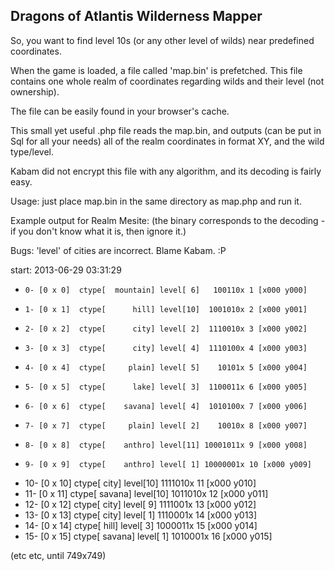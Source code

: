 Dragons of Atlantis Wilderness Mapper
-------------------------------------

So, you want to find level 10s (or any other level of wilds) near predefined coordinates.

When the game is loaded, a file called 'map.bin' is prefetched. 
This file contains one whole realm of coordinates regarding wilds and their level (not ownership).

The file can be easily found in your browser's cache.

This small yet useful .php file reads the map.bin, and outputs (can be put in Sql for all your needs) all of
the realm coordinates in format XY, and the wild type/level.

Kabam did not encrypt this file with any algorithm, and its decoding is fairly easy.

Usage: just place map.bin in the same directory as map.php and run it.

Example output for Realm Mesite: (the binary corresponds to the decoding - if you don't know what it is, then ignore it.)

Bugs: 'level' of cities are incorrect. Blame Kabam. :P

start: 2013-06-29 03:31:29
-     0- [0 x 0]  ctype[  mountain] level[ 6]   100110x 1 [x000 y000]
-     1- [0 x 1]  ctype[      hill] level[10]  1001010x 2 [x000 y001]
-     2- [0 x 2]  ctype[      city] level[ 2]  1110010x 3 [x000 y002]
-     3- [0 x 3]  ctype[      city] level[ 4]  1110100x 4 [x000 y003]
-     4- [0 x 4]  ctype[     plain] level[ 5]    10101x 5 [x000 y004]
-     5- [0 x 5]  ctype[      lake] level[ 3]  1100011x 6 [x000 y005]
-     6- [0 x 6]  ctype[    savana] level[ 4]  1010100x 7 [x000 y006]
-     7- [0 x 7]  ctype[     plain] level[ 2]    10010x 8 [x000 y007]
-     8- [0 x 8]  ctype[    anthro] level[11] 10001011x 9 [x000 y008]
-     9- [0 x 9]  ctype[    anthro] level[ 1] 10000001x 10 [x000 y009]
-    10- [0 x 10]  ctype[      city] level[10]  1111010x 11 [x000 y010]
-    11- [0 x 11]  ctype[    savana] level[10]  1011010x 12 [x000 y011]
-    12- [0 x 12]  ctype[      city] level[ 9]  1111001x 13 [x000 y012]
-    13- [0 x 13]  ctype[      city] level[ 1]  1110001x 14 [x000 y013]
-    14- [0 x 14]  ctype[      hill] level[ 3]  1000011x 15 [x000 y014]
-    15- [0 x 15]  ctype[    savana] level[ 1]  1010001x 16 [x000 y015]

(etc etc, until 749x749)
